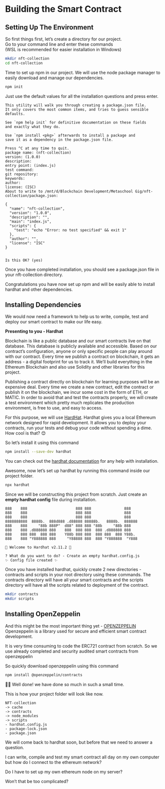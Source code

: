 ﻿# Building the Smart Contract

## Setting Up The Environment

So first things first, let’s create a directory for our project.  
Go to your command line and enter these commands  
(WSL is recommended for easier installation in Windows)

```bash
mkdir nft-collection
cd nft-collection
```

Time to set up npm in our project. We will use the node package manager to easily download and manage our dependencies.

```bash
npm init
```

Just use the default values for all the installation questions and press enter.

```
This utility will walk you through creating a package.json file.
It only covers the most common items, and tries to guess sensible defaults.

See `npm help init` for definitive documentation on these fields
and exactly what they do.

Use `npm install <pkg>` afterwards to install a package and
save it as a dependency in the package.json file.

Press ^C at any time to quit.
package name: (nft-collection)
version: (1.0.0)
description:
entry point: (index.js)
test command:
git repository:
keywords:
author:
license: (ISC)
About to write to /mnt/d/Blockchain Development/Metaschool Gig/nft-collection/package.json:

{
  "name": "nft-collection",
  "version": "1.0.0",
  "description": "",
  "main": "index.js",
  "scripts": {
    "test": "echo "Error: no test specified" && exit 1"
  },
  "author": "",
  "license": "ISC"
}


Is this OK? (yes)
```

Once you have completed installation, you should see a package.json file in your nft-collection directory.

Congratulations you have now set up npm and will be easily able to install hardhat and other dependencies.

## Installing Dependencies

We would now need a framework to help us to write, compile, test and deploy our smart contract to make our life easy.

**Presenting to you - Hardhat**

Blockchain is like a public database and our smart contracts live on that database. This database is publicly available and accessible. Based on our contract’s configuration, anyone or only specific people can play around with our contract. Every time we publish a contract on blockchain, it gets an address - a digital footprint for us to track it. We’ll build everything in the Ethereum Blockchain and also use Solidity and other libraries for this project.

Publishing a contract directly on blockchain for learning purposes will be an expensive deal. Every time we create a new contract, edit the contract or publish it on the blockchain, we incur some cost in the form of ETH, or MATIC. In order to avoid that and test the contracts properly, we will create a test environment which pretty much replicates the production environment, is free to use, and easy to access.

For this purpose, we will use [HardHat](https://hardhat.org/). Hardhat gives you a local Ethereum network designed for rapid development. It allows you to deploy your contracts, run your tests and debug your code without spending a dime. How cool is that? 😊

So let’s install it using this command

```bash
npm install --save-dev hardhat
```

You can check out the [hardhat documentation](https://hardhat.org/getting-started/) for any help with installation.

Awesome, now let’s set up hardhat by running this command inside our project folder.

```bash
npx hardhat
```

Since we will be constructing this project from scratch. Just create an **empty hardhat config** file during installation.

```
888    888                      888 888               888
888    888                      888 888               888
888    888                      888 888               888
8888888888  8888b.  888d888 .d88888 88888b.   8888b.  888888
888    888     "88b 888P"  d88" 888 888 "88b     "88b 888
888    888 .d888888 888    888  888 888  888 .d888888 888
888    888 888  888 888    Y88b 888 888  888 888  888 Y88b.
888    888 "Y888888 888     "Y88888 888  888 "Y888888  "Y888

👷 Welcome to Hardhat v2.11.2 👷‍

? What do you want to do? - Create an empty hardhat.config.js
✨ Config file created ✨
```

Once you have installed hardhat, quickly create 2 new directories - contracts and scripts in your root directory using these commands. The contracts directory will have all your smart contracts and the scripts directory will have all the scripts related to deployment of the contract.

```bash
mkdir contracts
mkdir scripts
```

## Installing OpenZeppelin

And this might be the most important thing yet - [OPENZEPPELIN](https://www.openzeppelin.com/)  
Openzeppelin is a library used for secure and efficient smart contract development.

It is very time consuming to code the ERC721 contract from scratch. So we use already completed and security audited smart contracts from openzeppelin

So quickly download openzeppelin using this command

```bash
npm install @openzeppelin/contracts
```

👏👏 Well done! we have done so much in such a small time.

This is how your project folder will look like now.

```
NFT-collection
-> cache
-> contracts
-> node_modules
-> scripts
- hardhat.config.js
- package-lock.json
- package.json
```

We will come back to hardhat soon, but before that we need to answer a question.

I can write, compile and test my smart contract all day on my own computer but how do I connect to the ethereum network?

Do I have to set up my own ethereum node on my server?

Won’t that be too complicated?
